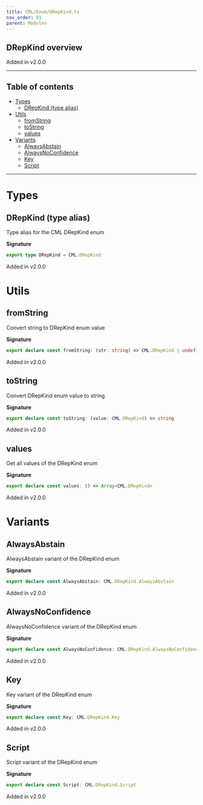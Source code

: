 ```yaml
---
title: CML/Enum/DRepKind.ts
nav_order: 81
parent: Modules
---
```


## DRepKind overview

Added in v2.0.0

---

<h2 class="text-delta">Table of contents</h2>

- [Types](#types)
  - [DRepKind (type alias)](#drepkind-type-alias)
- [Utils](#utils)
  - [fromString](#fromstring)
  - [toString](#tostring)
  - [values](#values)
- [Variants](#variants)
  - [AlwaysAbstain](#alwaysabstain)
  - [AlwaysNoConfidence](#alwaysnoconfidence)
  - [Key](#key)
  - [Script](#script)

---

# Types

## DRepKind (type alias)

Type alias for the CML DRepKind enum

**Signature**

```ts
export type DRepKind = CML.DRepKind
```

Added in v2.0.0

# Utils

## fromString

Convert string to DRepKind enum value

**Signature**

```ts
export declare const fromString: (str: string) => CML.DRepKind | undefined
```

Added in v2.0.0

## toString

Convert DRepKind enum value to string

**Signature**

```ts
export declare const toString: (value: CML.DRepKind) => string
```

Added in v2.0.0

## values

Get all values of the DRepKind enum

**Signature**

```ts
export declare const values: () => Array<CML.DRepKind>
```

Added in v2.0.0

# Variants

## AlwaysAbstain

AlwaysAbstain variant of the DRepKind enum

**Signature**

```ts
export declare const AlwaysAbstain: CML.DRepKind.AlwaysAbstain
```

Added in v2.0.0

## AlwaysNoConfidence

AlwaysNoConfidence variant of the DRepKind enum

**Signature**

```ts
export declare const AlwaysNoConfidence: CML.DRepKind.AlwaysNoConfidence
```

Added in v2.0.0

## Key

Key variant of the DRepKind enum

**Signature**

```ts
export declare const Key: CML.DRepKind.Key
```

Added in v2.0.0

## Script

Script variant of the DRepKind enum

**Signature**

```ts
export declare const Script: CML.DRepKind.Script
```

Added in v2.0.0
